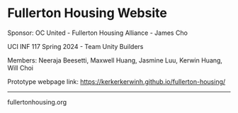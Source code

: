 # Fullerton Housing Website

Sponsor: OC United - Fullerton Housing Alliance - James Cho

UCI INF 117 Spring 2024 - Team Unity Builders

Members: Neeraja Beesetti, Maxwell Huang, Jasmine Luu, Kerwin Huang, Will Choi

Prototype webpage link: https://kerkerkerwinh.github.io/fullerton-housing/

---

fullertonhousing.org
